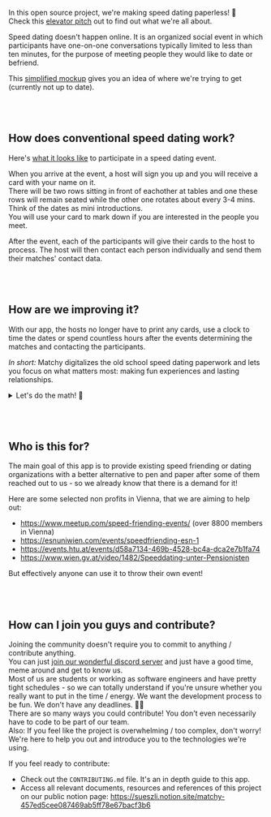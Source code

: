 In this open source project, we're making speed dating paperless! 💌 <br>
Check this [elevator pitch](https://www.youtube.com/watch?v=n2XdwmY_asM&t=133s) out to find out what we're all about.

Speed dating doesn't happen online. It is an organized social event in which participants have one-on-one conversations typically limited to less than ten minutes, for the purpose of meeting people they would like to date or befriend.

This [simplified mockup](https://www.figma.com/file/ClWUVCuVzjNAG4Gat5TO10/matchy-V2-(Read-Only)?node-id=9%3A1033) gives you an idea of where we're trying to get (currently not up to date).
<br><br><br><br>


## How does conventional speed dating work?
Here's [what it looks like](https://www.youtube.com/watch?v=p-3cmlPnx0s&t=9s) to participate in a speed dating event.

When you arrive at the event, a host will sign you up and you will receive a card with your name on it. <br>
There will be two rows sitting in front of eachother at tables and one these rows will remain seated while the other one rotates about every 3-4 mins. Think of the dates as mini introductions. <br>
You will use your card to mark down if you are interested in the people you meet.

After the event, each of the participants will give their cards to the host to process. The host will then contact each person individually and send them their matches' contact data.
<br><br><br><br>


## How are we improving it?

With our app, the hosts no longer have to print any cards, use a clock to time the dates or spend countless hours after the events determining the matches and contacting the participants.

*In short:* Matchy digitalizes the old school speed dating paperwork and lets you focus on what matters most: making fun experiences and lasting relationships. 

<details>
  <summary> Let's do the math! 💭 </summary>
  
  > Let's assume that we have $n$ participants, split into two groups. For example, 40 participants in total, of which there are 20 in each group.
  > Each participant speed-dates everyone from the other group and fills out their cards as they go along. This gives you $(n)$ 40 cards, each with $(\frac{n}{2})$ 20 reviews.
  >
  > Now, when going through a single card, the host will check if the participant liked the other one. If yes, time to search for their card, and check if they also liked our participant. Then we need somewhere between 0 and $(\frac{n}{2})$ 20 card comparisons to determine the matches for a *single* person. And finally, for each match, all the contact information needs to be manually noted down, and sent to our participant.
  >
  > Repeat this for every single of the $(n)$ 40 participants, and you have at most $(n \cdot \frac{n}{2})$ 800 card comparisons to determine all the matches.
  > 
  > Now assuming that we do this as efficient as possible by iterating through each date that happened at the event once instead of twice from both sides (in the description above we iterated through the people, not the dates) we still have $((\frac{n}{2})^2)$ comparisons - in our example this would mean the host has to do 400 comparisons for just 40 participants which is still very time consuming.
  > 
  > But we also have the option to disable groups altogether which enables all participants to date each other. <br> In this case the number of comparisons would be a lot higher. If iterating by people we would require $(n \cdot (n-1))$ 1560 comparisons and if iterating by dates we would require a grand total of $({\sum}_{i = 0}^{n-1}i = \frac{n(n+1)}{2} - n)$ 740 comparisons.

</details>
<br><br><br>


## Who is this for?

The main goal of this app is to provide existing speed friending or dating organizations with a better alternative to pen and paper after some of them reached out to us - so we already know that there is a demand for it!

Here are some selected non profits in Vienna, that we are aiming to help out:
- https://www.meetup.com/speed-friending-events/ (over 8800 members in Vienna)
- https://esnuniwien.com/events/speedfriending-esn-1
- https://events.htu.at/events/d58a7134-469b-4528-bc4a-dca2e7b1fa74
- https://www.wien.gv.at/video/1482/Speeddating-unter-Pensionisten

But effectively anyone can use it to throw their own event!
<br><br><br><br>


## How can I join you guys and contribute?

Joining the community doesn't require you to commit to anything / contribute anything. <br>
You can just [join our wonderful discord server](https://discord.gg/ahNVefYjUc) and just have a good time, meme around and get to know us. <br>
Most of us are students or working as software engineers and have pretty tight schedules - so we can totally understand if you're unsure whether you really want to put in the time / energy. We want the development process to be fun. We don't have any deadlines. 🍜🐱 <br>
There are so many ways you could contribute! You don't even necessarily have to code to be part of our team. <br>
Also: If you feel like the project is overwhelming / too complex, don't worry! We're here to help you out and introduce you to the technologies we're using.

If you feel ready to contribute:
- Check out the `CONTRIBUTING.md` file. It's an in depth guide to this app.
- Access all relevant documents, resources and references of this project on our public notion page: https://sueszli.notion.site/matchy-457ed5cee087469ab5ff78e67bacf3b6
